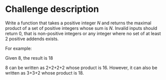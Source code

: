 # Challenge description

Write a function that takes a positive integer $N$ and returns the maximal product of a set of positive integers whose sum is $N$. Invalid inputs should return 0, that is non-positive integers or any integer where no set of at least 2 positive addends exists.

For example:

Given 8, the result is 18

8 can be written as 2+2+2+2 whose product is 16. However, it can also be written as 3+3+2 whose product is 18.
